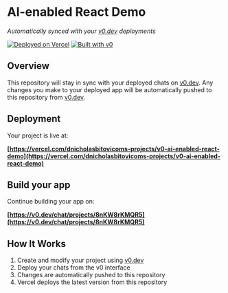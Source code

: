 # AI-enabled React Demo

*Automatically synced with your [v0.dev](https://v0.dev) deployments*

[![Deployed on Vercel](https://img.shields.io/badge/Deployed%20on-Vercel-black?style=for-the-badge&logo=vercel)](https://vercel.com/dnicholasbitovicoms-projects/v0-ai-enabled-react-demo)
[![Built with v0](https://img.shields.io/badge/Built%20with-v0.dev-black?style=for-the-badge)](https://v0.dev/chat/projects/8nKW8rKMQR5)

## Overview

This repository will stay in sync with your deployed chats on [v0.dev](https://v0.dev).
Any changes you make to your deployed app will be automatically pushed to this repository from [v0.dev](https://v0.dev).

## Deployment

Your project is live at:

**[https://vercel.com/dnicholasbitovicoms-projects/v0-ai-enabled-react-demo](https://vercel.com/dnicholasbitovicoms-projects/v0-ai-enabled-react-demo)**

## Build your app

Continue building your app on:

**[https://v0.dev/chat/projects/8nKW8rKMQR5](https://v0.dev/chat/projects/8nKW8rKMQR5)**

## How It Works

1. Create and modify your project using [v0.dev](https://v0.dev)
2. Deploy your chats from the v0 interface
3. Changes are automatically pushed to this repository
4. Vercel deploys the latest version from this repository
